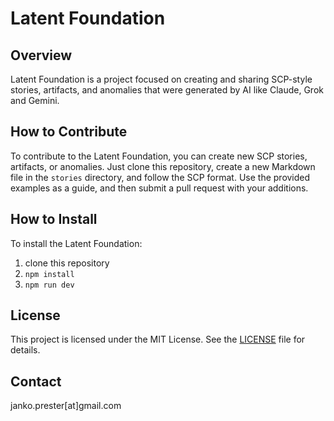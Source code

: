 # Latent Foundation

## Overview

Latent Foundation is a project focused on creating and sharing SCP-style stories, artifacts, and anomalies that were generated by AI like Claude, Grok and Gemini.

## How to Contribute

To contribute to the Latent Foundation, you can create new SCP stories, artifacts, or anomalies. Just clone this repository, create a new Markdown file in the `stories` directory, and follow the SCP format. Use the provided examples as a guide, and then submit a pull request with your additions.

## How to Install

To install the Latent Foundation:

1. clone this repository
2. `npm install`
3. `npm run dev`

## License

This project is licensed under the MIT License. See the [LICENSE](LICENSE) file for details.

## Contact

janko.prester[at]gmail.com
